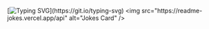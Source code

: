 [![Typing SVG](https://readmetypingsvg.herokuapp.com/?color=%a3cc00?lines=Hi+there!;How+about+a+joke?)](https://git.io/typing-svg)
<img src="https://readme-jokes.vercel.app/api" alt="Jokes Card" />
